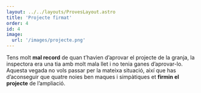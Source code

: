 ```yaml
---
layout: ../../layouts/ProvesLayout.astro
title: 'Projecte firmat'
order: 4
id: 4
image:
  url: '/images/projecte.png'
---
```


Tens molt **mal record** de quan t’havien d’aprovar el projecte de la granja, la inspectora era una tia amb molt mala llet i no tenia ganes d’aprovar-lo. Aquesta vegada no vols passar per la mateixa situació, així que has d’aconseguir que quatre noies ben maques i simpàtiques et **firmin el projecte** de l’ampliació.